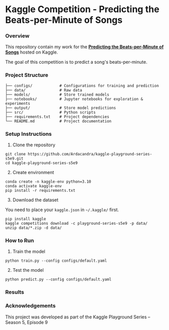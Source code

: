 # Kaggle Competition - Predicting the Beats-per-Minute of Songs

### Overview

This repository contain my work for the [**Predicting the Beats-per-Minute of Songs**](https://www.kaggle.com/competitions/playground-series-s5e9/overview) hosted on Kaggle.

The goal of this competition is to predict a song's beats-per-minute.

### Project Structure

```
├── configs/            # Configurations for training and prediction
├── data/               # Raw data
├── models/             # Store trained models
├── notebooks/          # Jupyter notebooks for exploration & experiments
├── output/             # Store model predictions
├── src/                # Python scripts
├── requirements.txt    # Project dependencies
└── README.md           # Project documentation
```

### Setup Instructions

1. Clone the repository

```
git clone https://github.com/Ardacandra/kaggle-playground-series-s5e9.git
cd kaggle-playground-series-s5e9
```

2. Create environment

```
conda create -n kaggle-env python=3.10
conda activate kaggle-env
pip install -r requirements.txt
```

3. Download the dataset 

You need to place your `kaggle.json` in `~/.kaggle/` first.

```
pip install kaggle
kaggle competitions download -c playground-series-s5e9 -p data/
unzip data/*.zip -d data/
```

### How to Run

1. Train the model

```
python train.py --config configs/default.yaml
```

2. Test the model

```
python predict.py --config configs/default.yaml
```

### Results

### Acknowledgements

This project was developed as part of the Kaggle Playground Series – Season 5, Episode 9